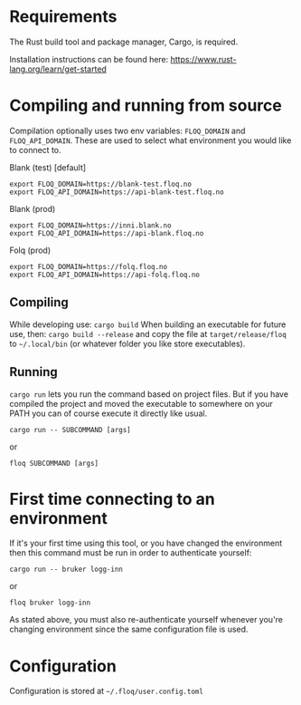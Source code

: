 # Requirements
The Rust build tool and package manager, Cargo, is required.

Installation instructions can be found here: https://www.rust-lang.org/learn/get-started

# Compiling and running from source
Compilation optionally uses two env variables: `FLOQ_DOMAIN` and `FLOQ_API_DOMAIN`.
These are used to select what environment you would like to connect to.

Blank (test) [default]
```
export FLOQ_DOMAIN=https://blank-test.floq.no
export FLOQ_API_DOMAIN=https://api-blank-test.floq.no
```

Blank (prod)
```
export FLOQ_DOMAIN=https://inni.blank.no
export FLOQ_API_DOMAIN=https://api-blank.floq.no
```

Folq (prod)
```
export FLOQ_DOMAIN=https://folq.floq.no
export FLOQ_API_DOMAIN=https://api-folq.floq.no
```

## Compiling
While developing use: `cargo build`
When building an executable for future use, then: `cargo build --release` and copy the file at `target/release/floq` to `~/.local/bin` (or whatever folder you like store executables).

## Running
`cargo run` lets you run the command based on project files.
But if you have compiled the project and moved the executable to somewhere on your PATH you can of course execute it directly like usual.

`cargo run -- SUBCOMMAND [args]`

or

`floq SUBCOMMAND [args]`

# First time connecting to an environment
If it's your first time using this tool, or you have changed the environment then this command must be run in order to authenticate yourself:

`cargo run -- bruker logg-inn` 

or 

`floq bruker logg-inn`

As stated above, you must also re-authenticate yourself whenever you're changing environment since the same configuration file is used.

# Configuration
Configuration is stored at `~/.floq/user.config.toml`
